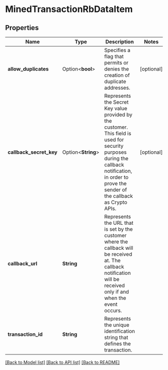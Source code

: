 # MinedTransactionRbDataItem

## Properties

Name | Type | Description | Notes
------------ | ------------- | ------------- | -------------
**allow_duplicates** | Option<**bool**> | Specifies a flag that permits or denies the creation of duplicate addresses. | [optional]
**callback_secret_key** | Option<**String**> | Represents the Secret Key value provided by the customer. This field is used for security purposes during the callback notification, in order to prove the sender of the callback as Crypto APIs. | [optional]
**callback_url** | **String** | Represents the URL that is set by the customer where the callback will be received at. The callback notification will be received only if and when the event occurs. | 
**transaction_id** | **String** | Represents the unique identification string that defines the transaction. | 

[[Back to Model list]](../README.md#documentation-for-models) [[Back to API list]](../README.md#documentation-for-api-endpoints) [[Back to README]](../README.md)


